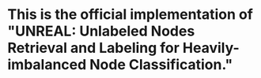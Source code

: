 # This is the official implementation of "UNREAL: Unlabeled Nodes Retrieval and Labeling for Heavily-imbalanced Node Classification."
